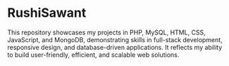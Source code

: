 # RushiSawant
This repository showcases my projects in PHP, MySQL, HTML, CSS, JavaScript, and MongoDB, demonstrating skills in full-stack development, responsive design, and database-driven applications. It reflects my ability to build user-friendly, efficient, and scalable web solutions.
